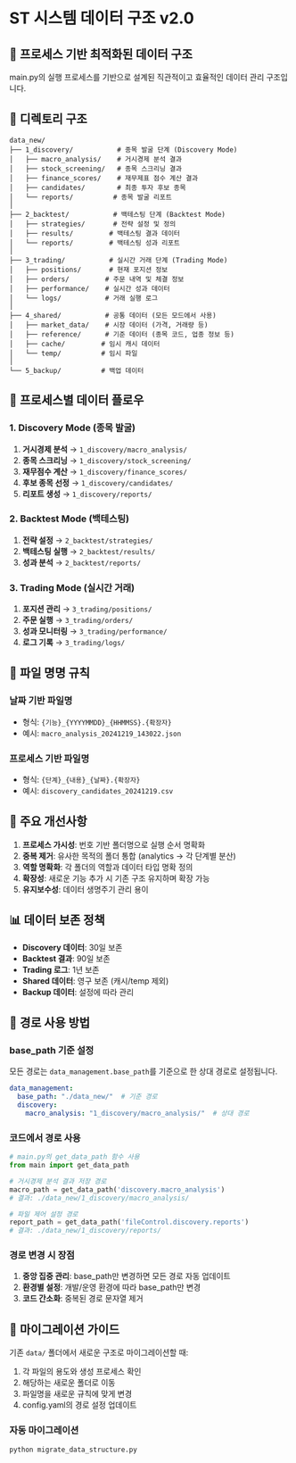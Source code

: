 # ST 시스템 데이터 구조 v2.0

## 🎯 프로세스 기반 최적화된 데이터 구조

main.py의 실행 프로세스를 기반으로 설계된 직관적이고 효율적인 데이터 관리 구조입니다.

## 📁 디렉토리 구조

```
data_new/
├── 1_discovery/           # 종목 발굴 단계 (Discovery Mode)
│   ├── macro_analysis/    # 거시경제 분석 결과
│   ├── stock_screening/   # 종목 스크리닝 결과
│   ├── finance_scores/    # 재무제표 점수 계산 결과
│   ├── candidates/        # 최종 투자 후보 종목
│   └── reports/          # 종목 발굴 리포트
│
├── 2_backtest/           # 백테스팅 단계 (Backtest Mode)
│   ├── strategies/       # 전략 설정 및 정의
│   ├── results/         # 백테스팅 결과 데이터
│   └── reports/         # 백테스팅 성과 리포트
│
├── 3_trading/           # 실시간 거래 단계 (Trading Mode)
│   ├── positions/       # 현재 포지션 정보
│   ├── orders/         # 주문 내역 및 체결 정보
│   ├── performance/    # 실시간 성과 데이터
│   └── logs/           # 거래 실행 로그
│
├── 4_shared/           # 공통 데이터 (모든 모드에서 사용)
│   ├── market_data/    # 시장 데이터 (가격, 거래량 등)
│   ├── reference/      # 기준 데이터 (종목 코드, 업종 정보 등)
│   ├── cache/         # 임시 캐시 데이터
│   └── temp/          # 임시 파일
│
└── 5_backup/          # 백업 데이터
```

## 🔄 프로세스별 데이터 플로우

### 1. Discovery Mode (종목 발굴)
1. **거시경제 분석** → `1_discovery/macro_analysis/`
2. **종목 스크리닝** → `1_discovery/stock_screening/`
3. **재무점수 계산** → `1_discovery/finance_scores/`
4. **후보 종목 선정** → `1_discovery/candidates/`
5. **리포트 생성** → `1_discovery/reports/`

### 2. Backtest Mode (백테스팅)
1. **전략 설정** → `2_backtest/strategies/`
2. **백테스팅 실행** → `2_backtest/results/`
3. **성과 분석** → `2_backtest/reports/`

### 3. Trading Mode (실시간 거래)
1. **포지션 관리** → `3_trading/positions/`
2. **주문 실행** → `3_trading/orders/`
3. **성과 모니터링** → `3_trading/performance/`
4. **로그 기록** → `3_trading/logs/`

## 📝 파일 명명 규칙

### 날짜 기반 파일명
- 형식: `{기능}_{YYYYMMDD}_{HHMMSS}.{확장자}`
- 예시: `macro_analysis_20241219_143022.json`

### 프로세스 기반 파일명
- 형식: `{단계}_{내용}_{날짜}.{확장자}`
- 예시: `discovery_candidates_20241219.csv`

## 🔧 주요 개선사항

1. **프로세스 가시성**: 번호 기반 폴더명으로 실행 순서 명확화
2. **중복 제거**: 유사한 목적의 폴더 통합 (analytics → 각 단계별 분산)
3. **역할 명확화**: 각 폴더의 역할과 데이터 타입 명확 정의
4. **확장성**: 새로운 기능 추가 시 기존 구조 유지하며 확장 가능
5. **유지보수성**: 데이터 생명주기 관리 용이

## 📊 데이터 보존 정책

- **Discovery 데이터**: 30일 보존
- **Backtest 결과**: 90일 보존  
- **Trading 로그**: 1년 보존
- **Shared 데이터**: 영구 보존 (캐시/temp 제외)
- **Backup 데이터**: 설정에 따라 관리

## 🔧 경로 사용 방법

### base_path 기준 설정
모든 경로는 `data_management.base_path`를 기준으로 한 상대 경로로 설정됩니다.

```yaml
data_management:
  base_path: "./data_new/"  # 기준 경로
  discovery:
    macro_analysis: "1_discovery/macro_analysis/"  # 상대 경로
```

### 코드에서 경로 사용
```python
# main.py의 get_data_path 함수 사용
from main import get_data_path

# 거시경제 분석 결과 저장 경로
macro_path = get_data_path('discovery.macro_analysis')
# 결과: ./data_new/1_discovery/macro_analysis/

# 파일 제어 설정 경로
report_path = get_data_path('fileControl.discovery.reports')
# 결과: ./data_new/1_discovery/reports/
```

### 경로 변경 시 장점
1. **중앙 집중 관리**: base_path만 변경하면 모든 경로 자동 업데이트
2. **환경별 설정**: 개발/운영 환경에 따라 base_path만 변경
3. **코드 간소화**: 중복된 경로 문자열 제거

## 🚀 마이그레이션 가이드

기존 `data/` 폴더에서 새로운 구조로 마이그레이션할 때:

1. 각 파일의 용도와 생성 프로세스 확인
2. 해당하는 새로운 폴더로 이동
3. 파일명을 새로운 규칙에 맞게 변경
4. config.yaml의 경로 설정 업데이트

### 자동 마이그레이션
```bash
python migrate_data_structure.py
```